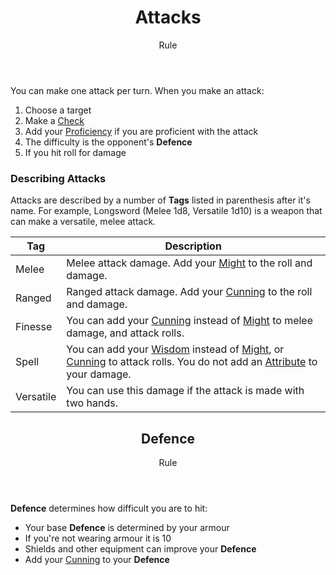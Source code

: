 <header>

# Attacks

<p class="subheading">Rule</p>

</header>

You can make one attack per turn. When you make an attack:

 1. Choose a target
 2. Make a [Check](pages/rules/rolling.md?id=checks)
 3. Add your [Proficiency](pages/rules/proficiency.md) if you are proficient with the attack
 4. The difficulty is the opponent's **Defence**
 5. If you hit roll for damage

### Describing Attacks

Attacks are described by a number of **Tags** listed in parenthesis after it's name. For example, Longsword (Melee 1d8, Versatile 1d10) is a weapon that can make a versatile, melee attack.

| Tag       | Description |
| --------- | - |
| Melee     | Melee attack damage. Add your [Might](pages/characters/attributes.md?id=might) to the roll and damage.
| Ranged    | Ranged attack damage. Add your [Cunning](pages/characters/attributes.md?id=cunning) to the roll and damage.
| Finesse   | You can add your [Cunning](pages/characters/attributes.md?id=cunning) instead of [Might](pages/characters/attributes.md?id=might) to melee damage, and attack rolls.
| Spell     | You can add your [Wisdom](pages/characters/attributes.md?id=wisdom) instead of [Might](pages/characters/attributes.md?id=might), or [Cunning](pages/characters/attributes.md?id=cunning) to attack rolls. You do not add an [Attribute](pages/characters/attributes.md) to your damage.
| Versatile | You can use this damage if the attack is made with two hands.

<header>

## Defence

<p class="subheading">Rule</p>

</header>

**Defence** determines how difficult you are to hit:

 + Your base **Defence** is determined by your armour
 + If you're not wearing armour it is 10
 + Shields and other equipment can improve your **Defence**
 + Add your [Cunning](pages/characters/attributes.md?id=cunning) to your **Defence**

